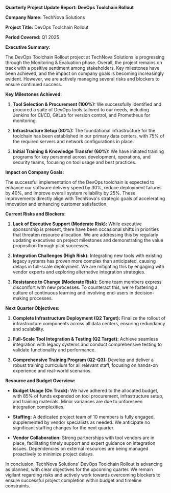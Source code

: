 **Quarterly Project Update Report: DevOps Toolchain Rollout**

**Company Name:** TechNova Solutions

**Project Title:** DevOps Toolchain Rollout

**Period Covered:** Q1 2025

**Executive Summary:**

The DevOps Toolchain Rollout project at TechNova Solutions is progressing through the Monitoring & Evaluation phase. Overall, the project remains on track with a positive sentiment among stakeholders. Key milestones have been achieved, and the impact on company goals is becoming increasingly evident. However, we are actively managing several risks and blockers to ensure continued success.

**Key Milestones Achieved:**

1. **Tool Selection & Procurement (100%):** We successfully identified and procured a suite of DevOps tools tailored to our needs, including Jenkins for CI/CD, GitLab for version control, and Prometheus for monitoring.
   
2. **Infrastructure Setup (80%):** The foundational infrastructure for the toolchain has been established in our primary data centers, with 75% of the required servers and network configurations in place.
   
3. **Initial Training & Knowledge Transfer (60%):** We have initiated training programs for key personnel across development, operations, and security teams, focusing on tool usage and best practices.

**Impact on Company Goals:**

The successful implementation of the DevOps toolchain is expected to enhance our software delivery speed by 30%, reduce deployment failures by 40%, and improve overall system reliability by 25%. These improvements directly align with TechNova's strategic goals of accelerating innovation and enhancing customer satisfaction.

**Current Risks and Blockers:**

1. **Lack of Executive Support (Moderate Risk):** While executive sponsorship is present, there have been occasional shifts in priorities that threaten resource allocation. We are addressing this by regularly updating executives on project milestones and demonstrating the value proposition through pilot successes.

2. **Integration Challenges (High Risk):** Integrating new tools with existing legacy systems has proven more complex than anticipated, causing delays in full-scale deployment. We are mitigating this by engaging with vendor experts and exploring alternative integration strategies.

3. **Resistance to Change (Moderate Risk):** Some team members express discomfort with new processes. To counteract this, we're fostering a culture of continuous learning and involving end-users in decision-making processes.

**Next Quarter Objectives:**

1. **Complete Infrastructure Deployment (Q2 Target):** Finalize the rollout of infrastructure components across all data centers, ensuring redundancy and scalability.
   
2. **Full-Scale Tool Integration & Testing (Q2 Target):** Achieve seamless integration with legacy systems and conduct comprehensive testing to validate functionality and performance.
   
3. **Comprehensive Training Program (Q2-Q3):** Develop and deliver a robust training curriculum for all relevant staff, focusing on hands-on experience and real-world scenarios.

**Resource and Budget Overview:**

- **Budget Usage (On Track):** We have adhered to the allocated budget, with 85% of funds expended on tool procurement, infrastructure setup, and training materials. Minor variances are due to unforeseen integration complexities.
  
- **Staffing:** A dedicated project team of 10 members is fully engaged, supplemented by vendor specialists as needed. We anticipate no significant staffing changes for the next quarter.
  
- **Vendor Collaboration:** Strong partnerships with tool vendors are in place, facilitating timely support and expert guidance on integration issues. Dependencies on external resources are being managed proactively to minimize project delays.

In conclusion, TechNova Solutions' DevOps Toolchain Rollout is advancing as planned, with clear objectives for the upcoming quarter. We remain vigilant regarding risks and actively work towards overcoming blockers to ensure successful project completion within budget and timeline constraints.